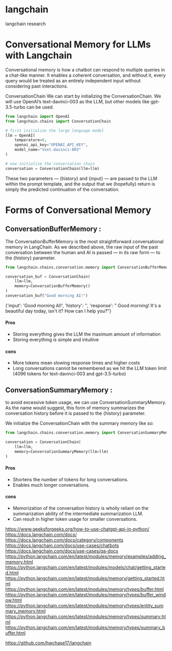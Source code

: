 # langchain
langchain research


# <strong>Conversational Memory for LLMs with Langchain </strong>

Conversational memory is how a chatbot can respond to multiple queries in a chat-like manner. It enables a coherent conversation, and without it, every query would be treated as an entirely independent input without considering past interactions.



ConversationChain
We can start by initializing the ConversationChain. We will use OpenAI’s text-davinci-003 as the LLM, but other models like gpt-3.5-turbo can be used.

``` python
from langchain import OpenAI
from langchain.chains import ConversationChain

# first initialize the large language model
llm = OpenAI(
	temperature=0,
	openai_api_key="OPENAI_API_KEY",
	model_name="text-davinci-003"
)

# now initialize the conversation chain
conversation = ConversationChain(llm=llm)

```
These two parameters — {history} and {input} — are passed to the LLM within the prompt template, and the output that we (hopefully) return is simply the predicted continuation of the conversation.

  <h1 >Forms of Conversational Memory</h1>
  <h2 > ConversationBufferMemory : </h2>
The ConversationBufferMemory is the most straightforward conversational memory in LangChain. As we described above, the raw input of the past conversation between the human and AI is passed — in its raw form — to the {history} parameter.

``` python
from langchain.chains.conversation.memory import ConversationBufferMemory

conversation_buf = ConversationChain(
    llm=llm,
    memory=ConversationBufferMemory()
)
conversation_buf("Good morning AI!")
```
{'input': 'Good morning AI!',
 'history': '',
 'response': " Good morning! It's a beautiful day today, isn't it? How can I help you?"}


<h4> Pros </h4>
<ul>
<li>
	Storing everything gives the LLM the maximum amount of information
</li>
	<li>
		Storing everything is simple and intuitive
	</li>
</ul>
<h4> cons </h4>
<ul>
	<li>
		More tokens mean slowing response times and higher costs
	</li>
	<li>
		Long conversations cannot be remembered as we hit the LLM token limit (4096 tokens for text-davinci-003 and gpt-3.5-turbo)</li>

</ul>
<h2 > ConversationSummaryMemory : </h2>
to avoid excessive token usage, we can use ConversationSummaryMemory. As the name would suggest, this form of memory summarizes the conversation history before it is passed to the {history} parameter.

We initialize the ConversationChain with the summary memory like so:
``` python
from langchain.chains.conversation.memory import ConversationSummaryMemory

conversation = ConversationChain(
	llm=llm,
	memory=ConversationSummaryMemory(llm=llm)
)
```


<h4> Pros </h4>
<ul>
<li>
	Shortens the number of tokens for long conversations.	
</li>
	<li>
		Enables much longer conversations.
	</li>
</ul>
<h4> cons </h4>
<ul>
	<li>
		Memorization of the conversation history is wholly reliant on the summarization ability of the intermediate summarization LLM.
	</li>
	<li>
	Can result in higher token usage for smaller conversations.</li>

</ul>











https://www.geeksforgeeks.org/how-to-use-chatgpt-api-in-python/
https://docs.langchain.com/docs/
https://docs.langchain.com/docs/category/components
https://docs.langchain.com/docs/use-cases/chatbots
https://docs.langchain.com/docs/use-cases/qa-docs
https://python.langchain.com/en/latest/modules/memory/examples/adding_memory.html
https://python.langchain.com/en/latest/modules/models/chat/getting_started.html
https://python.langchain.com/en/latest/modules/memory/getting_started.html
https://python.langchain.com/en/latest/modules/memory/types/buffer.html
https://python.langchain.com/en/latest/modules/memory/types/buffer_window.html
https://python.langchain.com/en/latest/modules/memory/types/entity_summary_memory.html
https://python.langchain.com/en/latest/modules/memory/types/summary.html
https://python.langchain.com/en/latest/modules/memory/types/summary_buffer.html

https://github.com/hwchase17/langchain

